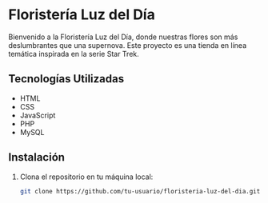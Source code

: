 # Floristería Luz del Día

Bienvenido a la Floristería Luz del Día, donde nuestras flores son más deslumbrantes que una supernova. Este proyecto es una tienda en línea temática inspirada en la serie Star Trek.

## Tecnologías Utilizadas

- HTML
- CSS
- JavaScript
- PHP
- MySQL

## Instalación

1. Clona el repositorio en tu máquina local:
   ```sh
   git clone https://github.com/tu-usuario/floristeria-luz-del-dia.git
